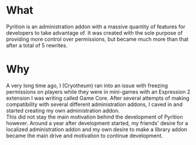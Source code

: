 # What
Pyrition is an administration addon with a massive quantity of features for developers to take advantage of. It was created with the sole purpose of providing more control over permissions, but became much more than that after a total of 5 rewrites.

# Why
A very long time ago, I (Cryotheum) ran into an issue with freezing permissions on players while they were in mini-games with an Expression 2 extension I was writing called Game Core. After several attempts of making compatibility with several different administration addons, I caved in and started creating my own administration addon.  
This did not stay the main motivation behind the development of Pyrition however. Around a year after development started, my friends' desire for a localized administration addon and my own desire to make a library addon became the main drive and motivation to continue development.
